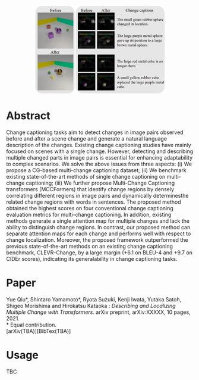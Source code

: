 <div style="width:100%;text-align:center"><img src="image/MCCFormers_teaser.png" style="width:70%;max-width:500px;margin-left:auto;margin-right:auto;" /></div>

# Abstract
Change captioning tasks aim to detect changes in image pairs observed before and after a scene change and generate a natural language description of the changes. Existing change captioning studies have mainly focused on scenes with a single change. However, detecting and describing multiple changed parts in image pairs is essential for enhancing adaptability to complex scenarios. We solve the above issues from three aspects: (i) We propose a CG-based multi-change captioning dataset; (ii) We benchmark existing state-of-the-art methods of single change captioning on multi-change captioning; (iii) We further propose Multi-Change Captioning transformers (MCCFormers) that identify change regions by densely correlating different regions in image pairs and dynamically determinesthe related change regions with words in sentences. The proposed method obtained the highest scores on four conventional change captioning evaluation metrics for multi-change captioning. In addition, existing methods generate a single attention map for multiple changes and lack the ability to distinguish change regions. In contrast, our proposed method can separate attention maps for each change and performs well with respect to change localization. Moreover, the proposed framework outperformed the previous state-of-the-art methods on an existing change captioning benchmark, CLEVR-Change, by a large margin (+6.1 on BLEU-4 and +9.7 on CIDEr scores), indicating its generalability in change captioning tasks.

# Paper
Yue Qiu\*, Shintaro Yamamoto\*, Ryota Suzuki, Kenji Iwata, Yutaka Satoh, Shigeo Morishima and Hirokatsu Kataoka : *Describing and Localizing Multiple Change with Transformers*. arXiv preprint, arXiv:XXXXX, 10 pages, 2021.  
\* Equal contribution.  
\[arXiv(TBA)\][BibTex(TBA)]

# Usage
TBC

